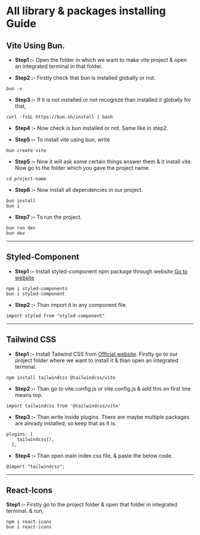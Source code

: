 # All library & packages installing Guide

## Vite Using Bun.

- **Step1 :-** Open the folder in which we want to make vite project & open an integrated terminal in that folder.

- **Step2 :-** Firstly check that bun is installed globally or not.

```
bun -v
```

- **Step3 :-** If it is not installed or not recognize than installed it globally for that,

```
curl -fsSL https://bun.sh/install | bash
```

- **Step4 :-** Now check is bun installed or not. Same like in step2.

- **Step5 :-** To install vite using bun, write

```
bun create vite
```

- **Step5 :-** Now it will ask some certain things answer them & it install vite. Now go to the folder which you gave the project name.

```
cd project-name
```

- **Step6 :-** Now install all dependencies in our project.

```
bun install
bun i
```

- **Step7 :-** To run the project.

```
bun run dev
bun dev
```

---

## Styled-Component

- **Step1 :-** Install styled-component npm package through website [Go to website](https://www.npmjs.com/package/styled-components)

```
npm i styled-components
bun i styled-component
```

- **Step2 :-** Than import it in any component file.

```
import styled from "styled-component"
```

---

## Tailwind CSS

- **Step1 :-** Install Tailwind CSS from [Official website](https://tailwindcss.com/docs/installation/using-vite). Firstly go to our project folder where we want to install it & than open an integrated terminal.

```
npm install tailwindcss @tailwindcss/vite
```

- **Step2 :-** Than go to vite.config.js or vite.config.js & add this on first line means top.

```
import tailwindcss from '@tailwindcss/vite'
```

- **Step3 :-** Than write inside plugins. There are maybe multiple packages are already installed, so keep that as it is.

```
plugins: [
    tailwindcss(),
  ],
```

- **Step4 :-** Than open main index.css file, & paste the below code.

```
@import "tailwindcss";
```

---

## React-Icons

**Step1 :-** Firstly go to the project folder & open that folder in integrated terminal. & run,

```
npm i react-icons
bun i react-icons
```


